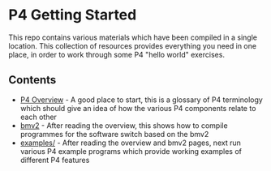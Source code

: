 # P4 Getting Started

This repo contains various materials which have been compiled in a single location. This collection of resources provides everything you need in one place, in order to work through some P4 "hello world" exercises.

## Contents

* [P4 Overview](docs/overview.md) - A good place to start, this is a glossary of P4 terminology which should give an idea of how the various P4 components relate to each other
* [bmv2](docs/bmv2.md) - After reading the overview, this shows how to compile programmes for the software switch based on the bmv2
* [examples/](examples/) - After reading the overview and bmv2 pages, next run various P4 example programs which provide working examples of different P4 features
